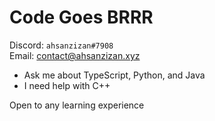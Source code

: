 # Code Goes BRRR
Discord: `ahsanzizan#7908` <br />
Email: contact@ahsanzizan.xyz
<br />
<ul>
  <li>Ask me about TypeScript, Python, and Java</li>
  <li>I need help with C++</li>
</ul>

Open to any learning experience
